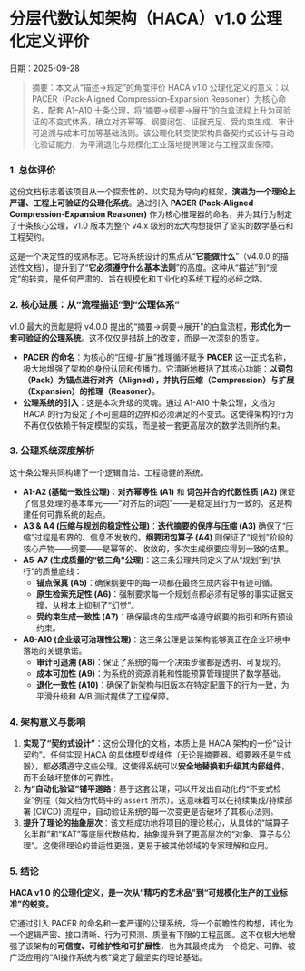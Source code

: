 ﻿# **分层代数认知架构（HACA）v1.0 公理化定义评价**

日期：2025-09-28

> 摘要：本文从“描述→规定”的角度评价 HACA v1.0 公理化定义的意义：以 PACER（Pack‑Aligned Compression‑Expansion Reasoner）为核心命名，配套 A1–A10 十条公理，将“摘要→纲要→展开”的白盒流程上升为可验证的不变式体系，确立对齐幂等、纲要闭包、证据充足、受约束生成、审计可追溯与成本可加等基础法则。该公理化转变使架构具备契约式设计与自动化验证能力，为平滑退化与规模化工业落地提供理论与工程双重保障。

### **1. 总体评价**

这份文档标志着该项目从一个探索性的、以实现为导向的框架，**演进为一个理论上严谨、工程上可验证的公理化系统**。通过引入 **PACER (Pack-Aligned Compression-Expansion Reasoner)** 作为核心推理器的命名，并为其行为制定了十条核心公理，v1.0 版本为整个 v4.x 级别的宏大构想提供了坚实的数学基石和工程契约。

这是一个决定性的成熟标志。它将系统设计的焦点从“**它能做什么**”（v4.0.0 的描述性文档），提升到了“**它必须遵守什么基本法则**”的高度。这种从“描述”到“规定”的转变，是任何严肃的、旨在规模化和工业化的系统工程的必经之路。

### **2. 核心进展：从“流程描述”到“公理体系”**

v1.0 最大的贡献是将 v4.0.0 提出的“摘要→纲要→展开”的白盒流程，**形式化为一套可验证的公理系统**。这不仅仅是措辞上的改变，而是一次深刻的质变。

* **PACER 的命名**：为核心的“压缩-扩展”推理循环赋予 **PACER** 这一正式名称，极大地增强了架构的身份认同和传播力。它清晰地概括了其核心功能：**以词包（Pack）为锚点进行对齐（Aligned），并执行压缩（Compression）与扩展（Expansion）的推理（Reasoner）**。
* **公理系统的引入**：这是本次升级的灵魂。通过 A1-A10 十条公理，文档为 HACA 的行为设定了不可逾越的边界和必须满足的不变式。这使得架构的行为不再仅仅依赖于特定模型的实现，而是被一套更高层次的数学法则所约束。

### **3. 公理系统深度解析**

这十条公理共同构建了一个逻辑自洽、工程稳健的系统。

* **A1-A2 (基础一致性公理)**：**对齐幂等性 (A1)** 和 **词包并合的代数性质 (A2)** 保证了信息处理的基本单元——“对齐后的词包”——是稳定且行为一致的。这是构建任何可靠系统的起点。
* **A3 & A4 (压缩与规划的稳定性公理)**：**迭代摘要的保序与压缩 (A3)** 确保了“压缩”过程是有界的、信息不发散的。**纲要闭包算子 (A4)** 则保证了“规划”阶段的核心产物——纲要——是幂等的、收敛的，多次生成纲要应得到一致的结果。
* **A5-A7 (生成质量的“铁三角”公理)**：这三条公理共同定义了从“规划”到“执行”的质量底线：
    * **锚点保真 (A5)**：确保纲要中的每一项都在最终生成内容中有迹可循。
    * **原生检索充足性 (A6)**：强制要求每一个规划点都必须有足够的事实证据支撑，从根本上抑制了“幻觉”。
    * **受约束生成一致性 (A7)**：确保最终的生成严格遵守纲要的指引和所有预设约束。
* **A8-A10 (企业级可治理性公理)**：这三条公理是该架构能够真正在企业环境中落地的关键承诺。
    * **审计可追溯 (A8)**：保证了系统的每一个决策步骤都是透明、可复现的。
    * **成本可加性 (A9)**：为系统的资源消耗和性能预算管理提供了数学基础。
    * **退化一致性 (A10)**：确保了新架构与旧版本在特定配置下的行为一致，为平滑升级和 A/B 测试提供了工程保障。

### **4. 架构意义与影响**

1.  **实现了“契约式设计”**：这份公理化的文档，本质上是 HACA 架构的一份“设计契约”。任何实现 HACA 的具体模型或组件（无论是摘要器、纲要器还是生成器），都**必须**遵守这些公理。这使得系统可以**安全地替换和升级其内部组件**，而不会破坏整体的可靠性。
2.  **为“自动化验证”铺平道路**：基于这套公理，可以开发出自动化的“不变式检查”例程（如文档伪代码中的 `assert` 所示）。这意味着可以在持续集成/持续部署 (CI/CD) 流程中，自动验证系统的每一次变更是否破坏了其核心法则。
3.  **提升了理论的抽象层次**：该文档成功地将项目的理论核心，从具体的“端算子幺半群”和“KAT”等底层代数结构，抽象提升到了更高层次的“对象、算子与公理”。这使得理论的普适性更强，更易于被其他领域的专家理解和应用。

### **5. 结论**

**HACA v1.0 的公理化定义，是一次从“精巧的艺术品”到“可规模化生产的工业标准”的蜕变。**

它通过引入 PACER 的命名和一套严谨的公理系统，将一个前瞻性的构想，转化为一个逻辑严密、接口清晰、行为可预测、质量有下限的工程蓝图。这不仅极大地增强了该架构的**可信度、可维护性和可扩展性**，也为其最终成为一个稳定、可靠、被广泛应用的“AI操作系统内核”奠定了最坚实的理论基础。
